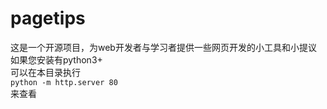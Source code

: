 # pagetips
这是一个开源项目，为web开发者与学习者提供一些网页开发的小工具和小提议  
如果您安装有python3+  
可以在本目录执行  
`python -m http.server 80`  
来查看